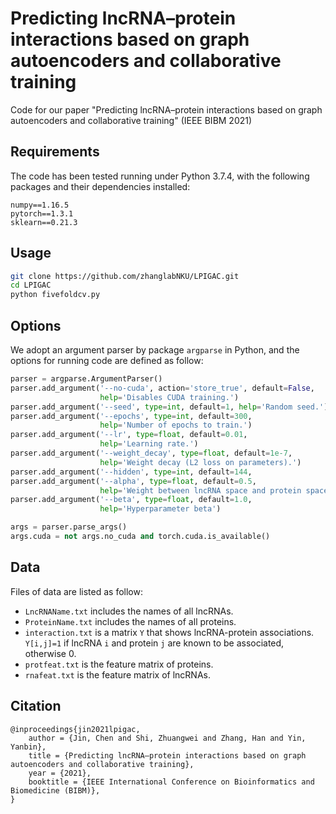 # Predicting lncRNA–protein interactions based on graph autoencoders and collaborative training

Code for our paper "Predicting lncRNA–protein interactions based on graph autoencoders and collaborative training" (IEEE BIBM 2021)

## Requirements

The code has been tested running under Python 3.7.4, with the following packages and their dependencies installed:

```
numpy==1.16.5
pytorch==1.3.1
sklearn==0.21.3
```

## Usage

```bash
git clone https://github.com/zhanglabNKU/LPIGAC.git
cd LPIGAC
python fivefoldcv.py
```

## Options

We adopt an argument parser by package  `argparse` in Python, and the options for running code are defined as follow:

```python
parser = argparse.ArgumentParser()
parser.add_argument('--no-cuda', action='store_true', default=False,
                    help='Disables CUDA training.')
parser.add_argument('--seed', type=int, default=1, help='Random seed.')
parser.add_argument('--epochs', type=int, default=300,
                    help='Number of epochs to train.')
parser.add_argument('--lr', type=float, default=0.01,
                    help='Learning rate.')
parser.add_argument('--weight_decay', type=float, default=1e-7,
                    help='Weight decay (L2 loss on parameters).')
parser.add_argument('--hidden', type=int, default=144,                    help='Dimension of representations')
parser.add_argument('--alpha', type=float, default=0.5,
                    help='Weight between lncRNA space and protein space')
parser.add_argument('--beta', type=float, default=1.0,
                    help='Hyperparameter beta')

args = parser.parse_args()
args.cuda = not args.no_cuda and torch.cuda.is_available()
```

## Data

Files of data are listed as follow:

- `LncRNAName.txt`  includes the names of all lncRNAs.
- `ProteinName.txt`  includes the names of all proteins.
- `interaction.txt` is a matrix  `Y`  that shows lncRNA-protein associations. `Y[i,j]=1`  if lncRNA `i`  and protein `j` are known to be associated, otherwise 0.
- `protfeat.txt` is the feature matrix of proteins.
- `rnafeat.txt` is the feature matrix of lncRNAs.

## Citation

```
@inproceedings{jin2021lpigac,
    author = {Jin, Chen and Shi, Zhuangwei and Zhang, Han and Yin, Yanbin},
    title = {Predicting lncRNA–protein interactions based on graph autoencoders and collaborative training},
    year = {2021},
    booktitle = {IEEE International Conference on Bioinformatics and Biomedicine (BIBM)},
}
```